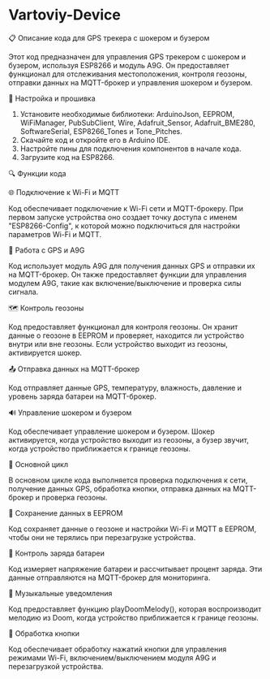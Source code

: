 # Vartoviy-Device

📋 Описание кода для GPS трекера с шокером и бузером

Этот код предназначен для управления GPS трекером с шокером и бузером, используя ESP8266 и модуль A9G. Он предоставляет функционал для отслеживания местоположения, контроля геозоны, отправки данных на MQTT-брокер и управления шокером и бузером.

🔧 Настройка и прошивка

1. Установите необходимые библиотеки: ArduinoJson, EEPROM, WiFiManager, PubSubClient, Wire, Adafruit_Sensor, Adafruit_BME280, SoftwareSerial, ESP8266_Tones и Tone_Pitches.
2. Скачайте код и откройте его в Arduino IDE.
3. Настройте пины для подключения компонентов в начале кода.
4. Загрузите код на ESP8266.

🔍 Функции кода

🌐 Подключение к Wi-Fi и MQTT

Код обеспечивает подключение к Wi-Fi сети и MQTT-брокеру. При первом запуске устройства оно создает точку доступа с именем "ESP8266-Config", к которой можно подключиться для настройки параметров Wi-Fi и MQTT.

📡 Работа с GPS и A9G

Код использует модуль A9G для получения данных GPS и отправки их на MQTT-брокер. Он также предоставляет функции для управления модулем A9G, такие как включение/выключение и проверка силы сигнала.

🗺 Контроль геозоны

Код предоставляет функционал для контроля геозоны. Он хранит данные о геозоне в EEPROM и проверяет, находится ли устройство внутри или вне геозоны. Если устройство выходит из геозоны, активируется шокер.

📤 Отправка данных на MQTT-брокер

Код отправляет данные GPS, температуру, влажность, давление и уровень заряда батареи на MQTT-брокер.

🔊 Управление шокером и бузером

Код обеспечивает управление шокером и бузером. Шокер активируется, когда устройство выходит из геозоны, а бузер звучит, когда устройство приближается к границе геозоны.

🔄 Основной цикл

В основном цикле кода выполняется проверка подключения к сети, получение данных GPS, обработка кнопки, отправка данных на MQTT-брокер и проверка геозоны.

💾 Сохранение данных в EEPROM

Код сохраняет данные о геозоне и настройки Wi-Fi и MQTT в EEPROM, чтобы они не терялись при перезагрузке устройства.

🔋 Контроль заряда батареи

Код измеряет напряжение батареи и рассчитывает процент заряда. Эти данные отправляются на MQTT-брокер для мониторинга.

🔔 Музыкальные уведомления

Код предоставляет функцию playDoomMelody(), которая воспроизводит мелодию из Doom, когда устройство приближается к границе геозоны.

🔧 Обработка кнопки

Код обеспечивает обработку нажатий кнопки для управления режимами Wi-Fi, включением/выключением модуля A9G и перезагрузкой устройства.
